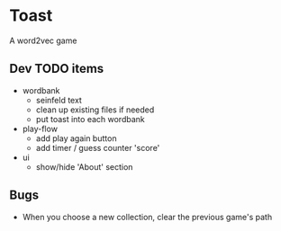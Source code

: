 # Toast
A word2vec game

## Dev TODO items

-   wordbank
    -   seinfeld text
    -   clean up existing files if needed
    -   put toast into each wordbank
-   play-flow
    -   add play again button
    -   add timer / guess counter 'score'
-   ui
    -   show/hide 'About' section


## Bugs

-   When you choose a new collection, clear the previous game's path